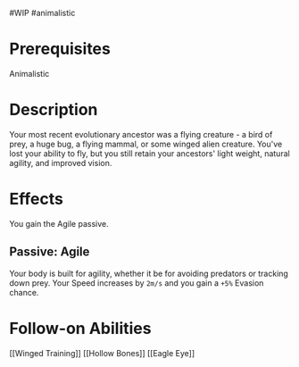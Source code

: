 #WIP #animalistic 

# Prerequisites

Animalistic

# Description

Your most recent evolutionary ancestor was a flying creature - a bird of prey, a huge bug, a flying mammal, or some winged alien creature. You've lost your ability to fly, but you still retain your ancestors' light weight, natural agility, and improved vision.

# Effects

You gain the Agile passive.

## Passive: Agile

Your body is built for agility, whether it be for avoiding predators or tracking down prey. Your Speed increases by `2m/s` and you gain a `+5%` Evasion chance.

# Follow-on Abilities

[[Winged Training]]
[[Hollow Bones]]
[[Eagle Eye]]
